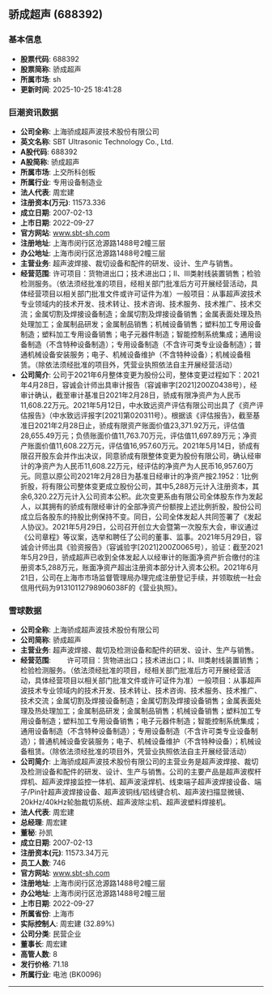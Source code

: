 ## 骄成超声 (688392)

### 基本信息

- **股票代码**: 688392
- **股票简称**: 骄成超声
- **所属市场**: sh
- **更新时间**: 2025-10-25 18:41:28

### 巨潮资讯数据

- **公司全称**: 上海骄成超声波技术股份有限公司
- **英文名称**: SBT Ultrasonic Technology Co., Ltd.
- **A股代码**: 688392
- **A股简称**: 骄成超声
- **所属市场**: 上交所科创板
- **所属行业**: 专用设备制造业
- **法人代表**: 周宏建
- **注册资本(万元)**: 11573.336
- **成立日期**: 2007-02-13
- **上市日期**: 2022-09-27
- **官方网站**: www.sbt-sh.com
- **注册地址**: 上海市闵行区沧源路1488号2幢三层
- **办公地址**: 上海市闵行区沧源路1488号2幢三层
- **主营业务**: 超声波焊接、裁切设备和配件的研发、设计、生产与销售。
- **经营范围**: 许可项目：货物进出口；技术进出口；Ⅱ、Ⅲ类射线装置销售；检验检测服务。（依法须经批准的项目，经相关部门批准后方可开展经营活动，具体经营项目以相关部门批准文件或许可证件为准）一般项目：从事超声波技术专业领域内的技术开发、技术转让、技术咨询、技术服务、技术推广、技术交流；金属切割及焊接设备制造；金属切割及焊接设备销售；金属表面处理及热处理加工；金属制品研发；金属制品销售；机械设备销售；塑料加工专用设备制造；塑料加工专用设备销售；电子元器件制造；智能控制系统集成；通用设备制造（不含特种设备制造）；专用设备制造（不含许可类专业设备制造）；普通机械设备安装服务；电子、机械设备维护（不含特种设备）；机械设备租赁。（除依法须经批准的项目外，凭营业执照依法自主开展经营活动）
- **公司简介**: 公司于2021年6月整体变更为股份公司，整体变更过程如下：2021年4月28日，容诚会计师出具审计报告（容诚审字[2021]200Z0438号），经审计确认，截至审计基准日2021年2月28日，骄成有限净资产为人民币11,608.22万元。2021年5月12日，中水致远资产评估有限公司出具了《资产评估报告》（中水致远评报字[2021]第020311号）。根据该《评估报告》，截至基准日2021年2月28日止，骄成有限资产账面价值23,371.92万元，评估值28,655.49万元；负债账面价值11,763.70万元，评估值11,697.89万元；净资产账面价值11,608.22万元，评估值16,957.60万元。2021年5月14日，骄成有限召开股东会并作出决议，同意骄成有限整体变更为股份有限公司，确认经审计的净资产为人民币11,608.22万元，经评估的净资产为人民币16,957.60万元。同意以原公司2021年2月28日为基准日经审计的净资产按2.1952：1比例折股，将有限公司整体变更成立股份公司，其中5,288万元计入注册资本，其余6,320.22万元计入公司资本公积。此次变更系由有限公司全体股东作为发起人，以其拥有的骄成有限经审计的全部净资产份额按上述比例折股，股份公司成立后各股东的持股比例保持不变。同日，公司全体发起人共同签署了《发起人协议》。2021年5月29日，公司召开创立大会暨第一次股东大会，审议通过《公司章程》等议案，选举和聘任了公司的董事、监事。2021年5月29日，容诚会计师出具《验资报告》（容诚验字[2021]200Z0065号），验证：截至2021年5月29日，骄成超声已收到全体发起人以经审计的账面净资产折合缴付的注册资本5,288万元，账面净资产超出注册资本部分计入资本公积。2021年6月21日，公司在上海市市场监督管理局办理完成注册登记手续，并领取统一社会信用代码为91310112798906038F的《营业执照》。

### 雪球数据

- **公司全称**: 上海骄成超声波技术股份有限公司
- **公司简称**: 骄成超声
- **主营业务**: 超声波焊接、裁切及检测设备和配件的研发、设计、生产与销售。
- **经营范围**: 　　许可项目：货物进出口；技术进出口；Ⅱ、Ⅲ类射线装置销售；检验检测服务。（依法须经批准的项目，经相关部门批准后方可开展经营活动，具体经营项目以相关部门批准文件或许可证件为准）一般项目：从事超声波技术专业领域内的技术开发、技术转让、技术咨询、技术服务、技术推广、技术交流；金属切割及焊接设备制造；金属切割及焊接设备销售；金属表面处理及热处理加工；金属制品研发；金属制品销售；机械设备销售；塑料加工专用设备制造；塑料加工专用设备销售；电子元器件制造；智能控制系统集成；通用设备制造（不含特种设备制造）；专用设备制造（不含许可类专业设备制造）；普通机械设备安装服务；电子、机械设备维护（不含特种设备）；机械设备租赁。（除依法须经批准的项目外，凭营业执照依法自主开展经营活动）
- **公司简介**: 上海骄成超声波技术股份有限公司的主营业务是超声波焊接、裁切及检测设备和配件的研发、设计、生产与销售。公司的主要产品是超声波楔杆焊机、超声波焊接监控一体机、超声波滚焊机、线束端子超声波焊接设备、端子/Pin针超声波焊接设备、超声波铜线/铝线键合机、超声波扫描显微镜、20kHz/40kHz轮胎裁切系统、超声波除尘机、超声波塑料焊接机。
- **法人代表**: 周宏建
- **总经理**: 周宏建
- **董秘**: 孙凯
- **成立日期**: 2007-02-13
- **注册资本(元)**: 11573.34万元
- **员工人数**: 746
- **官方网站**: www.sbt-sh.com
- **注册地址**: 上海市闵行区沧源路1488号2幢三层
- **办公地址**: 上海市闵行区沧源路1488号2幢三层
- **上市日期**: 2022-09-27
- **所属省份**: 上海市
- **实际控制人**: 周宏建 (32.89%)
- **公司分类**: 民营企业
- **董事长**: 周宏建
- **高管人数**: 8
- **发行价格**: 71.18
- **所属行业**: 电池 (BK0096)

---